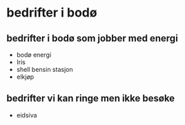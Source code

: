 # bedrifter i bodø
## bedrifter i bodø som jobber med energi
- bodø energi
- Iris
- shell bensin stasjon 
- elkjøp 


## bedrifter  vi kan ringe men ikke besøke 
- eidsiva
